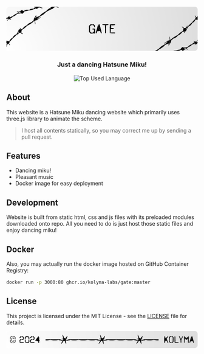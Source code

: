 <p align="center">
    <img src=".github/assets/header.png" alt="Kolyma's {Gate}">
</p>

<p align="center">
    <h3 align="center">Just a dancing Hatsune Miku!</h3>
</p>

<p align="center">
    <img align="center" src="https://img.shields.io/github/languages/top/kolyma-labs/gate?style=flat&logo=nixos&logoColor=ffffff&labelColor=242424&color=242424" alt="Top Used Language">
</p>

</header>

## About

This website is a Hatsune Miku dancing website which primarily uses three.js
library to animate the scheme.

> I host all contents statically, so you may correct me up by sending a pull
> request.

## Features

- Dancing miku!
- Pleasant music
- Docker image for easy deployment

## Development

Website is built from static html, css and js files with its preloaded modules downloaded onto repo.
All you need to do is just host those static files and enjoy dancing miku!

## Docker

Also, you may actually run the docker image hosted on GitHub Container Registry:

```bash
docker run -p 3000:80 ghcr.io/kolyma-labs/gate:master
```

## License

This project is licensed under the MIT License - see the [LICENSE](LICENSE) file
for details.

<p align="center">
    <img src=".github/assets/footer.png" alt="Kolyma's {Gate}">
</p>
